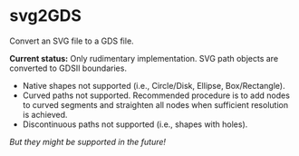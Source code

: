 # svg2GDS

Convert an SVG file to a GDS file.

**Current status:** Only rudimentary implementation. SVG path objects are converted to GDSII boundaries. 

* Native shapes not supported (i.e., Circle/Disk, Ellipse, Box/Rectangle).
* Curved paths not supported. Recommended procedure is to add nodes to curved segments and straighten all nodes when sufficient resolution is achieved.
* Discontinuous paths not supported (i.e., shapes with holes).

*But they might be supported in the future!*
